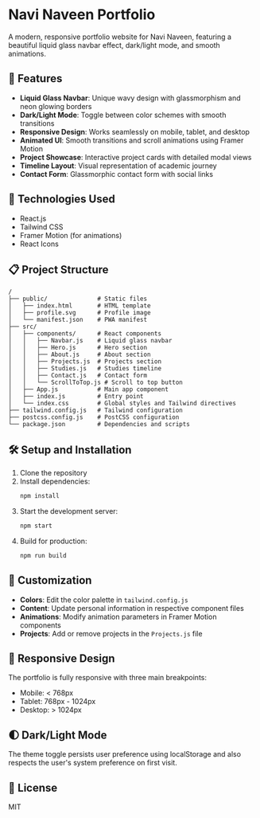# Navi Naveen Portfolio

A modern, responsive portfolio website for Navi Naveen, featuring a beautiful liquid glass navbar effect, dark/light mode, and smooth animations.

## 🌟 Features

- **Liquid Glass Navbar**: Unique wavy design with glassmorphism and neon glowing borders
- **Dark/Light Mode**: Toggle between color schemes with smooth transitions
- **Responsive Design**: Works seamlessly on mobile, tablet, and desktop
- **Animated UI**: Smooth transitions and scroll animations using Framer Motion
- **Project Showcase**: Interactive project cards with detailed modal views
- **Timeline Layout**: Visual representation of academic journey
- **Contact Form**: Glassmorphic contact form with social links

## 🚀 Technologies Used

- React.js
- Tailwind CSS
- Framer Motion (for animations)
- React Icons

## 📋 Project Structure

```
/
├── public/              # Static files
│   ├── index.html       # HTML template
│   ├── profile.svg      # Profile image
│   └── manifest.json    # PWA manifest
├── src/
│   ├── components/      # React components
│   │   ├── Navbar.js    # Liquid glass navbar
│   │   ├── Hero.js      # Hero section
│   │   ├── About.js     # About section
│   │   ├── Projects.js  # Projects section
│   │   ├── Studies.js   # Studies timeline
│   │   ├── Contact.js   # Contact form
│   │   └── ScrollToTop.js # Scroll to top button
│   ├── App.js           # Main app component
│   ├── index.js         # Entry point
│   └── index.css        # Global styles and Tailwind directives
├── tailwind.config.js   # Tailwind configuration
├── postcss.config.js    # PostCSS configuration
└── package.json         # Dependencies and scripts
```

## 🛠️ Setup and Installation

1. Clone the repository
2. Install dependencies:
   ```bash
   npm install
   ```
3. Start the development server:
   ```bash
   npm start
   ```
4. Build for production:
   ```bash
   npm run build
   ```

## 🎨 Customization

- **Colors**: Edit the color palette in `tailwind.config.js`
- **Content**: Update personal information in respective component files
- **Animations**: Modify animation parameters in Framer Motion components
- **Projects**: Add or remove projects in the `Projects.js` file

## 📱 Responsive Design

The portfolio is fully responsive with three main breakpoints:
- Mobile: < 768px
- Tablet: 768px - 1024px
- Desktop: > 1024px

## 🌓 Dark/Light Mode

The theme toggle persists user preference using localStorage and also respects the user's system preference on first visit.

## 📄 License

MIT
